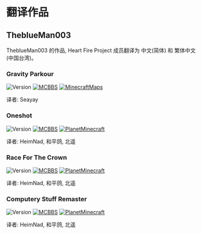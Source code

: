 # 翻译作品

## TheblueMan003

TheblueMan003 的作品, Heart Fire Project 成员翻译为 中文(简体) 和 繁体中文(中国台湾)。

### Gravity Parkour

![Version](https://img.shields.io/badge/Java%201.19-yellow?&style=for-the-badge)
[![MCBBS](https://img.shields.io/badge/MCBBS-brown?&style=for-the-badge)](https://www.mcbbs.net/thread-1364147-1-1.html)
[![MinecraftMaps](https://img.shields.io/badge/MinecraftMaps-blue?&style=for-the-badge)](https://www.minecraftmaps.com/parkour-maps/gravity-parkour)

译者: Seayay

### Oneshot

![Version](https://img.shields.io/badge/Java%201.19-yellow?&style=for-the-badge)
[![MCBBS](https://img.shields.io/badge/MCBBS-brown?&style=for-the-badge)](https://www.mcbbs.net/thread-1369563-1-1.html)
[![PlanetMinecraft](https://img.shields.io/badge/PlanetMinecraft-blue?&style=for-the-badge)](https://www.planetminecraft.com/project/oneshot-5635857)

译者: HeimNad, 和平鸽, 北遥

### Race For The Crown

![Version](https://img.shields.io/badge/Java%201.19-yellow?&style=for-the-badge)
[![MCBBS](https://img.shields.io/badge/MCBBS-brown?&style=for-the-badge)](https://www.mcbbs.net/thread-1364911-1-1.html)
[![PlanetMinecraft](https://img.shields.io/badge/PlanetMinecraft-blue?&style=for-the-badge)](https://www.planetminecraft.com/project/race-for-the-crown)

译者: HeimNad, 和平鸽, 北遥

### Computery Stuff Remaster

![Version](https://img.shields.io/badge/Java%201.19-yellow?&style=for-the-badge)
[![MCBBS](https://img.shields.io/badge/MCBBS-brown?&style=for-the-badge)](https://www.mcbbs.net/thread-1365328-1-1.html)
[![PlanetMinecraft](https://img.shields.io/badge/PlanetMinecraft-blue?&style=for-the-badge)](https://www.planetminecraft.com/project/computery-stuff-remaster)

译者: HeimNad, 和平鸽, 北遥